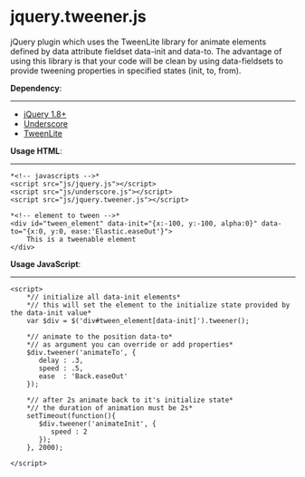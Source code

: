 jquery.tweener.js
=================

jQuery plugin which uses the TweenLite library for animate elements defined by 
data attribute fieldset data-init and data-to. The advantage of using this library 
is that your code will be clean by using data-fieldsets to provide tweening properties in specified states (init, to, from).


**Dependency**:
___________
  * <a href="http://jquery.com/" target="_blank" title="jQuery">jQuery 1.8+</a>
  * <a href="http://underscorejs.org/" target="_blank" title="Underscore">Underscore</a>
  * <a href="http://www.greensock.com/tweenlite/" target="_blank" title="TweenLite">TweenLite</a>


**Usage HTML**:
__________
    *<!-- javascripts -->*
    <script src="js/jquery.js"></script>
    <script src="js/underscore.js"></script>
    <script src="js/jquery.tweener.js"></script>
    
    *<!-- element to tween -->*
    <div id="tween_element" data-init="{x:-100, y:-100, alpha:0}" data-to="{x:0, y:0, ease:'Elastic.easeOut'}">
        This is a tweenable element
    </div>


**Usage JavaScript**:
________________
    <script>
        *// initialize all data-init elements*
        *// this will set the element to the initialize state provided by the data-init value*
        var $div = $('div#tween_element[data-init]').tweener();
       
        *// animate to the position data-to*
        *// as argument you can override or add properties*
        $div.tweener('animateTo', {
           delay : .3,
           speed : .5,
           ease  : 'Back.easeOut'
        });
        
        *// after 2s animate back to it's initialize state*
        *// the duration of animation must be 2s*
        setTimeout(function(){
           $div.tweener('animateInit', {
              speed : 2
           });
        }, 2000);
        
    </script>
